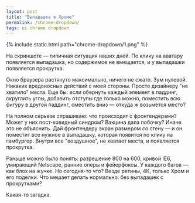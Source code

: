 ```yaml
---
layout: post
title: "Выпадашка в Хроме"
permalink: /chrome-dropdown/
tags: ui chrome dropdown
---
```


{% include static.html path="chrome-dropdown/1.png" %}

На скриншоте — типичная ситуация наших дней. По клику на аватару появляется
выпадашка, но содержимое не вмещается, и у выпадашки появляется прокрутка.

Окно браузера растянуто максимально, ничего не сжато. Зум нулевой. Никаких
вредоносных действий с моей стороны. Просто дизайнеру "не хватило" места. Еще
бы: если обернуть каждый элемент в паддинг, скруглить углы, добавить отступы где
только можно, поместить всю фигуру в другой паддинг, сместить вниз — откуда ж
возьмется место?

На полном серьезе спрашиваю: что происходит с фронтендерами? Может у них
пост-ковидный синдром? Вакцина дала побочку? Иначе это не объяснить. Дай
фронтендеру экран размером со стену — и он поместит все нужное в выпадашку,
которая появится по клику на гамбургер. Внутри все "воздушное", не хватает
места, и появляется прокрутка.

Раньше можно было понять: разрешение 800 на 600, кривой IE6, умирающий Netscape,
ранние оперы и фейерфоксы. У каждого багов — как блох на жучке. Но сегодня-то
что? Везде ретины, 4К, только Хром и его поделки. Что мешает делать нормально:
без выпадашек с прокрутками?

Какая-то загадка.
